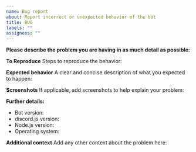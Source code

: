```yaml
---
name: Bug report
about: Report incorrect or unexpected behavior of the bot
title: BUG
labels: ""
assignees: ""
---
```


**Please describe the problem you are having in as much detail as possible:**

**To Reproduce**
Steps to reproduce the behavior:

**Expected behavior**
A clear and concise description of what you expected to happen:

**Screenshots**
If applicable, add screenshots to help explain your problem:

**Further details:**

- Bot version:
- discord.js version:
- Node.js version:
- Operating system:

**Additional context**
Add any other context about the problem here:
